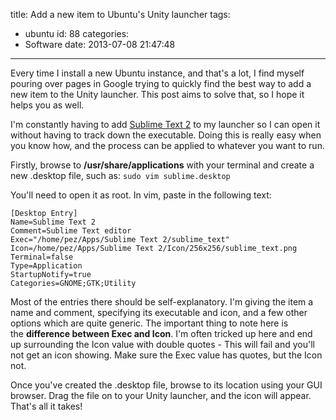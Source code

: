 title: Add a new item to Ubuntu's Unity launcher
tags:
  - ubuntu
id: 88
categories:
  - Software
date: 2013-07-08 21:47:48
---

Every time I install a new Ubuntu instance, and that's a lot, I find myself pouring over pages in Google trying to quickly find the best way to add a new item to the Unity launcher. This post aims to solve that, so I hope it helps you as well.

I'm constantly having to add [Sublime Text 2](http://www.sublimetext.com/) to my launcher so I can open it without having to track down the executable. Doing this is really easy when you know how, and the process can be applied to whatever you want to run.

Firstly, browse to **/usr/share/applications** with your terminal and create a new .desktop file, such as:
`sudo vim sublime.desktop`

You'll need to open it as root. In vim, paste in the following text:

```
[Desktop Entry]
Name=Sublime Text 2
Comment=Sublime Text editor
Exec="/home/pez/Apps/Sublime Text 2/sublime_text"
Icon=/home/pez/Apps/Sublime Text 2/Icon/256x256/sublime_text.png
Terminal=false
Type=Application
StartupNotify=true
Categories=GNOME;GTK;Utility
```

Most of the entries there should be self-explanatory. I'm giving the item a name and comment, specifying its executable and icon, and a few other options which are quite generic. The important thing to note here is the **difference between Exec and Icon**. I'm often tricked up here and end up surrounding the Icon value with double quotes - This will fail and you'll not get an icon showing. Make sure the Exec value has quotes, but the Icon not.

Once you've created the .desktop file, browse to its location using your GUI browser. Drag the file on to your Unity launcher, and the icon will appear. That's all it takes!
